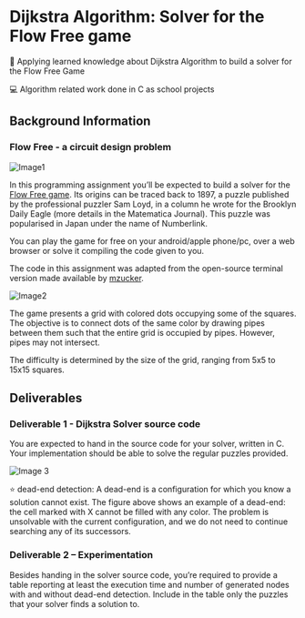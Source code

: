 # Dijkstra Algorithm: Solver for the Flow Free game
🎯 Applying learned knowledge about Dijkstra Algorithm to build a solver for the Flow Free Game   

💻 Algorithm related work done in C as school projects  

## Background Information

### Flow Free - a circuit design problem

![Image1](https://static.au.edusercontent.com/files/OF1bMTkGGh75ayNrEGGm9idk)

In this programming assignment you’ll be expected to build a solver for the [Flow Free game](https://en.wikipedia.org/wiki/Flow_Free). Its origins can be traced back to 1897, a puzzle published by the professional puzzler Sam Loyd, in a column he wrote for the Brooklyn Daily Eagle (more details in the Matematica Journal). This puzzle was popularised in Japan under the name of Numberlink. 

You can play the game for free on your android/apple phone/pc, over a web browser or solve it compiling the code given to you.

The code in this assignment was adapted from the open-source terminal version made available by [mzucker](https://github.com/mzucker/flow_solver).

![Image2](https://static.au.edusercontent.com/files/cEsSDRKv1xYVNoLCBZ8cjzze)

The game presents a grid with colored dots occupying some of the squares. The objective is to connect dots of the same color by drawing pipes between them such that the entire grid is occupied by pipes. However, pipes may not intersect. 

The difficulty is determined by the size of the grid, ranging from 5x5 to 15x15 squares.

## Deliverables

### Deliverable 1 - Dijkstra Solver source code

You are expected to hand in the source code for your solver, written in C. 
Your implementation should be able to solve the regular puzzles provided.

![Image 3](https://static.au.edusercontent.com/files/EPADi6FchzuZCkaVNG9bq4FC)

⭐️ dead-end detection: A dead-end is a configuration for which you know a solution cannot exist. The figure above shows an example of a dead-end: the cell marked with X cannot be filled with any color. The problem is unsolvable with the current configuration, and we do not need to continue searching any of its successors. 

### Deliverable 2 – Experimentation 

Besides handing in the solver source code, you’re required to provide a table reporting at least the execution time and number of generated nodes with and without dead-end detection. Include in the table only the puzzles that your solver finds a solution to. 
